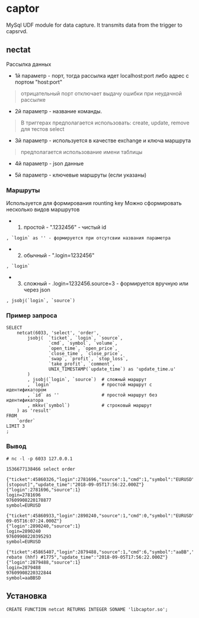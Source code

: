 # captor

MySql UDF module for data capture. It transmits data from the trigger to capsrvd.

## nectat

Рассылка данных

* 1й параметр - порт, тогда рассылка идет localhost:port либо адрес с портом "host:port"
> отрицательный порт отключает выдачу ошибки при неудачной рассылке

* 2й параметр - название команды. 
> В триггерах предполагается использовать:
>    create, update, remove
>    для тестов select

* 3й параметр - используется в качестве exchange и ключа маршрута
> предполагается использование имени таблицы

* 4й параметр - json данные

* 5й параметр - ключевые маршруты (если указаны)

### Маршруты

Используется для формирования rounting key
Можно сформировать несколько видов маршрутов

* 1. простой - ".1232456" - чистый id
```
, `login` as '' - формируется при отсутсвии названия параметра
```
* 2. обычный - ".login=1232456" 
```
, `login` 
```
* 3. сложный - .login=1232456.source=3 - формируется вручную или через json
```
, jsobj(`login`, `source`)
```

### Пример запроса
```
SELECT 
    netcat(6033, 'select', 'order', 
        jsobj(  `ticket`, `login`, `source`, 
                `cmd`, `symbol`, `volume`, 
                `open_time`, `open_price`, 
                `close_time`, `close_price`, 
                `swap`, `profit`, `stop_loss`, 
                `take_profit`, `comment`, 
                UNIX_TIMESTAMP(`update_time`) as 'update_time.u'
        )
        , jsobj(`login`, `source`)  # сложный маршрут
        , `login`                   # простой маршрут с идентификатором
        , `id` as ''                # простой маршрут без идентификатора
        , mkkv(`symbol`)            # строковый маршрут
    ) as 'result'
FROM 
    `order`
LIMIT 3
;
```
### Вывод
```
# nc -l -p 6033 127.0.0.1
```
```
1536677138466 select order

{"ticket":45860326,"login":2781696,"source":1,"cmd":1,"symbol":"EURUSD","volume":5000,"open_time":1510073782000,"open_price":1.15741,"close_time":1510682711000,"close_price":1.17902,"swap":-1.2,"profit":-717.29,"stop_loss":0,"take_profit":0,"comment":"[stopout]","update_time":"2018-09-05T17:56:22.000Z"}
{"login":2781696,"source":1}
login=2781696
97609908220178877
symbol=EURUSD

{"ticket":45860933,"login":2890240,"source":1,"cmd":0,"symbol":"EURUSD","volume":5000,"open_time":1510075241000,"open_price":1.15884,"close_time":1510075247000,"close_price":1.15869,"swap":0,"profit":-0.75,"stop_loss":0,"take_profit":0,"comment":"","update_time":"2018-09-05T16:07:24.000Z"}
{"login":2890240,"source":1}
login=2890240
97609908220395293
symbol=EURUSD

{"ticket":45865407,"login":2879488,"source":1,"cmd":6,"symbol":"aaBB","volume":1000,"open_time":1510102907000,"open_price":0,"close_time":1510102907000,"close_price":0,"swap":0,"profit":1.08,"stop_loss":0,"take_profit":0,"comment":"IB rebate (hhf) #1775","update_time":"2018-09-05T17:56:22.000Z"}
{"login":2879488,"source":1}
login=2879488
97609908220322844
symbol=aaBBSD
```

## Установка
```
CREATE FUNCTION netcat RETURNS INTEGER SONAME 'libcaptor.so';
```
